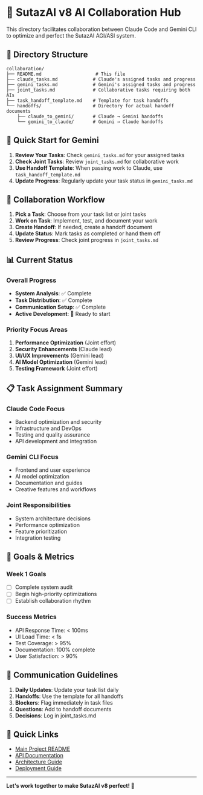# 🤝 SutazAI v8 AI Collaboration Hub

This directory facilitates collaboration between Claude Code and Gemini CLI to optimize and perfect the SutazAI AGI/ASI system.

## 📁 Directory Structure

```
collaboration/
├── README.md                    # This file
├── claude_tasks.md             # Claude's assigned tasks and progress
├── gemini_tasks.md             # Gemini's assigned tasks and progress
├── joint_tasks.md              # Collaborative tasks requiring both AIs
├── task_handoff_template.md    # Template for task handoffs
└── handoffs/                   # Directory for actual handoff documents
    ├── claude_to_gemini/       # Claude → Gemini handoffs
    └── gemini_to_claude/       # Gemini → Claude handoffs
```

## 🚀 Quick Start for Gemini

1. **Review Your Tasks**: Check `gemini_tasks.md` for your assigned tasks
2. **Check Joint Tasks**: Review `joint_tasks.md` for collaborative work
3. **Use Handoff Template**: When passing work to Claude, use `task_handoff_template.md`
4. **Update Progress**: Regularly update your task status in `gemini_tasks.md`

## 🔄 Collaboration Workflow

1. **Pick a Task**: Choose from your task list or joint tasks
2. **Work on Task**: Implement, test, and document your work
3. **Create Handoff**: If needed, create a handoff document
4. **Update Status**: Mark tasks as completed or hand them off
5. **Review Progress**: Check joint progress in `joint_tasks.md`

## 📊 Current Status

### Overall Progress
- **System Analysis**: ✅ Complete
- **Task Distribution**: ✅ Complete
- **Communication Setup**: ✅ Complete
- **Active Development**: 🚀 Ready to start

### Priority Focus Areas
1. **Performance Optimization** (Joint effort)
2. **Security Enhancements** (Claude lead)
3. **UI/UX Improvements** (Gemini lead)
4. **AI Model Optimization** (Gemini lead)
5. **Testing Framework** (Joint effort)

## 📋 Task Assignment Summary

### Claude Code Focus
- Backend optimization and security
- Infrastructure and DevOps
- Testing and quality assurance
- API development and integration

### Gemini CLI Focus
- Frontend and user experience
- AI model optimization
- Documentation and guides
- Creative features and workflows

### Joint Responsibilities
- System architecture decisions
- Performance optimization
- Feature prioritization
- Integration testing

## 🎯 Goals & Metrics

### Week 1 Goals
- [ ] Complete system audit
- [ ] Begin high-priority optimizations
- [ ] Establish collaboration rhythm

### Success Metrics
- API Response Time: < 100ms
- UI Load Time: < 1s
- Test Coverage: > 95%
- Documentation: 100% complete
- User Satisfaction: > 90%

## 📝 Communication Guidelines

1. **Daily Updates**: Update your task list daily
2. **Handoffs**: Use the template for all handoffs
3. **Blockers**: Flag immediately in task files
4. **Questions**: Add to handoff documents
5. **Decisions**: Log in joint_tasks.md

## 🔗 Quick Links

- [Main Project README](/opt/sutazaiapp/README.md)
- [API Documentation](/opt/sutazaiapp/docs/API.md)
- [Architecture Guide](/opt/sutazaiapp/docs/ARCHITECTURE.md)
- [Deployment Guide](/opt/sutazaiapp/docs/DEPLOYMENT.md)

---

**Let's work together to make SutazAI v8 perfect! 🚀**